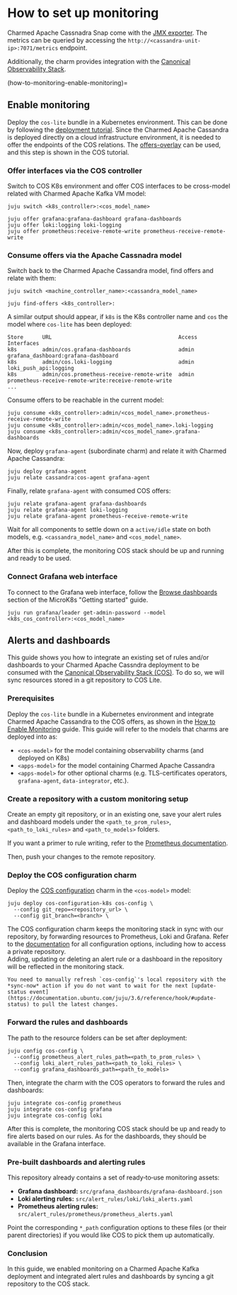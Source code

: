 # How to set up monitoring

Charmed Apache Cassnadra Snap come with the [JMX exporter](https://github.com/prometheus/jmx_exporter/).
The metrics can be queried by accessing the `http://<cassandra-unit-ip>:7071/metrics` endpoint.

Additionally, the charm provides integration with the [Canonical Observability Stack](https://charmhub.io/topics/canonical-observability-stack).

(how-to-monitoring-enable-monitoring)=
## Enable monitoring

Deploy the `cos-lite` bundle in a Kubernetes environment. This can be done by following the
[deployment tutorial](https://charmhub.io/topics/canonical-observability-stack/tutorials/install-microk8s).
Since the Charmed Apache Cassandra is deployed directly on a cloud infrastructure environment, it is needed to offer the endpoints of the COS relations.
The [offers-overlay](https://github.com/canonical/cos-lite-bundle/blob/main/overlays/offers-overlay.yaml)
can be used, and this step is shown in the COS tutorial.

### Offer interfaces via the COS controller

Switch to COS K8s environment and offer COS interfaces to be cross-model related with Charmed Apache Kafka VM model:

```shell
juju switch <k8s_controller>:<cos_model_name>

juju offer grafana:grafana-dashboard grafana-dashboards
juju offer loki:logging loki-logging
juju offer prometheus:receive-remote-write prometheus-receive-remote-write
```

### Consume offers via the Apache Cassnadra model

Switch back to the Charmed Apache Cassandra model, find offers and relate with them:

```shell
juju switch <machine_controller_name>:<cassandra_model_name>

juju find-offers <k8s_controller>:
```

A similar output should appear, if `k8s` is the K8s controller name and `cos` the model where `cos-lite` has been deployed:

```shell
Store      URL                                        Access  Interfaces
k8s        admin/cos.grafana-dashboards               admin   grafana_dashboard:grafana-dashboard
k8s        admin/cos.loki-logging                     admin   loki_push_api:logging
k8s        admin/cos.prometheus-receive-remote-write  admin   prometheus-receive-remote-write:receive-remote-write
...
```

Consume offers to be reachable in the current model:

```shell
juju consume <k8s_controller>:admin/<cos_model_name>.prometheus-receive-remote-write
juju consume <k8s_controller>:admin/<cos_model_name>.loki-logging
juju consume <k8s_controller>:admin/<cos_model_name>.grafana-dashboards
```

Now, deploy `grafana-agent` (subordinate charm) and relate it with Charmed Apache Cassandra:

```shell
juju deploy grafana-agent
juju relate cassandra:cos-agent grafana-agent
```

Finally, relate `grafana-agent` with consumed COS offers:

```shell
juju relate grafana-agent grafana-dashboards
juju relate grafana-agent loki-logging
juju relate grafana-agent prometheus-receive-remote-write
```

Wait for all components to settle down on a `active/idle` state on both models, e.g. `<cassandra_model_name>` and `<cos_model_name>`.

After this is complete, the monitoring COS stack should be up and running and ready to be used.

### Connect Grafana web interface

To connect to the Grafana web interface, follow the [Browse dashboards](https://charmhub.io/topics/canonical-observability-stack/tutorials/install-microk8s?_ga=2.201254254.1948444620.1704703837-757109492.1701777558#heading--browse-dashboards) section of the MicroK8s "Getting started" guide.

```shell
juju run grafana/leader get-admin-password --model <k8s_cos_controller>:<cos_model_name>
```

## Alerts and dashboards

This guide shows you how to integrate an existing set of rules and/or dashboards to your Charmed Apache Cassndra deployment to be consumed with the [Canonical Observability Stack (COS)](https://charmhub.io/topics/canonical-observability-stack).
To do so, we will sync resources stored in a git repository to COS Lite.

### Prerequisites

Deploy the `cos-lite` bundle in a Kubernetes environment and integrate Charmed Apache Cassandra to the COS offers, as shown in the [How to Enable Monitoring](how-to-monitoring-enable-monitoring) guide.
This guide will refer to the models that charms are deployed into as:

* `<cos-model>` for the model containing observability charms (and deployed on K8s)
* `<apps-model>` for the model containing Charmed Apache Cassandra
* `<apps-model>` for other optional charms (e.g. TLS-certificates operators, `grafana-agent`, `data-integrator`, etc.).

### Create a repository with a custom monitoring setup

Create an empty git repository, or in an existing one, save your alert rules and dashboard models under the `<path_to_prom_rules>`, `<path_to_loki_rules>` and `<path_to_models>` folders.

If you want a primer to rule writing, refer to the [Prometheus documentation](https://prometheus.io/docs/prometheus/latest/configuration/alerting_rules/).  

Then, push your changes to the remote repository.

### Deploy the COS configuration charm

Deploy the [COS configuration](https://charmhub.io/cos-configuration-k8s) charm in the `<cos-model>` model:

```shell
juju deploy cos-configuration-k8s cos-config \
  --config git_repo=<repository_url> \
  --config git_branch=<branch> \
```

The COS configuration charm keeps the monitoring stack in sync with our repository, by forwarding resources to Prometheus, Loki and Grafana.
Refer to the [documentation](https://charmhub.io/cos-configuration-k8s/configure) for all configuration options, including how to access a private repository.  
Adding, updating or deleting an alert rule or a dashboard in the repository will be reflected in the monitoring stack.

```{note}
You need to manually refresh `cos-config`'s local repository with the *sync-now* action if you do not want to wait for the next [update-status event](https://documentation.ubuntu.com/juju/3.6/reference/hook/#update-status) to pull the latest changes.
```

### Forward the rules and dashboards

The path to the resource folders can be set after deployment:

```shell
juju config cos-config \
  --config prometheus_alert_rules_path=<path_to_prom_rules> \
  --config loki_alert_rules_path=<path_to_loki_rules> \
  --config grafana_dashboards_path=<path_to_models>
```

Then, integrate the charm with the COS operators to forward the rules and dashboards:

```shell
juju integrate cos-config prometheus
juju integrate cos-config grafana
juju integrate cos-config loki
```

After this is complete, the monitoring COS stack should be up and ready to fire alerts based on our rules. As for the dashboards, they should be available in the Grafana interface.

### Pre‑built dashboards and alerting rules

This repository already contains a set of ready‑to‑use monitoring assets:

* **Grafana dashboard:** `src/grafana_dashboards/grafana-dashboard.json`
* **Loki alerting rules:** `src/alert_rules/loki/loki_alerts.yaml`
* **Prometheus alerting rules:** `src/alert_rules/prometheus/prometheus_alerts.yaml`

Point the corresponding `*_path` configuration options to these files (or their parent directories) if you would like COS to pick them up automatically.

### Conclusion

In this guide, we enabled monitoring on a Charmed Apache Kafka deployment and integrated alert rules and dashboards by syncing a git repository to the COS stack.
